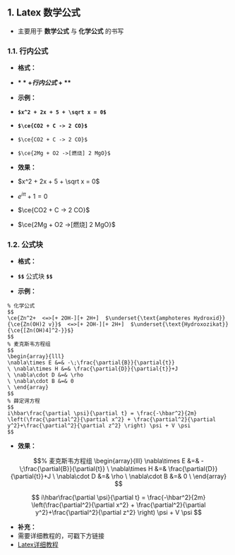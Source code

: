 ## 1. Latex 数学公式

-   主要用于 **数学公式** 与 **化学公式** 的书写

  

### 1.1. 行内公式

-   **格式：**  
    
-   **$** + 行内公式 + **$**  
    

  

-   **示例：**
-   **`$x^2 + 2x + 5 + \sqrt x = 0$`**
-   **`$\ce{CO2 + C -> 2 CO}$`**
-   `$\ce{CO2 + C -> 2 CO}$`
-   `$\ce{2Mg + O2 ->[燃烧] 2 MgO}$`

  

-   **效果：**

-   $x^2 + 2x + 5 + \sqrt x = 0$
-   $e^{i\pi} + 1 = 0$
-   $\ce{CO2 + C -> 2 CO}$
-   $\ce{2Mg + O2 ->[燃烧] 2 MgO}$

  

### 1.2. 公式块

-   **格式：**
-   **`$$`** 公式块 **`$$`**

  

-   **示例：**

```text
% 化学公式
$$
\ce{Zn^2+  <=>[+ 2OH-][+ 2H+]  $\underset{\text{amphoteres Hydroxid}}{\ce{Zn(OH)2 v}}$  <=>[+ 2OH-][+ 2H+]  $\underset{\text{Hydroxozikat}}{\ce{[Zn(OH)4]^2-}}$}
$$
% 麦克斯韦方程组
$$
\begin{array}{lll}
\nabla\times E &=& -\;\frac{\partial{B}}{\partial{t}}   
\ \nabla\times H &=& \frac{\partial{D}}{\partial{t}}+J   
\ \nabla\cdot D &=& \rho
\ \nabla\cdot B &=& 0
\ \end{array}
$$
% 薛定谔方程
$$
i\hbar\frac{\partial \psi}{\partial t} = \frac{-\hbar^2}{2m} \left(\frac{\partial^2}{\partial x^2} + \frac{\partial^2}{\partial y^2}+\frac{\partial^2}{\partial z^2} \right) \psi + V \psi
$$
```

  

-   **效果：**

$$ % 化学公式 \ce{Zn^2+ <=>[+ 2OH-][+ 2H+] $\underset{\text{amphoteres Hydroxid}}{\ce{Zn(OH)2 v}}$ <=>[+ 2OH-][+ 2H+] $\underset{\text{Hydroxozikat}}{\ce{[Zn(OH)4]^2-}}$} $$

  

$$% 麦克斯韦方程组 \begin{array}{lll} \nabla\times E &=& -\;\frac{\partial{B}}{\partial{t}}  
\ \nabla\times H &=& \frac{\partial{D}}{\partial{t}}+J  
\ \nabla\cdot D &=& \rho \ \nabla\cdot B &=& 0 \ \end{array} $$

  

$$ i\hbar\frac{\partial \psi}{\partial t} = \frac{-\hbar^2}{2m} \left(\frac{\partial^2}{\partial x^2} + \frac{\partial^2}{\partial y^2}+\frac{\partial^2}{\partial z^2} \right) \psi + V \psi $$

-   **补充：**
-   需要详细教程的，可戳下方链接
-   [Latex详细教程](https://link.zhihu.com/?target=https%3A//www.wolai.com/wolai/egjDbHiAfGfJmwR972fcEW)

  

